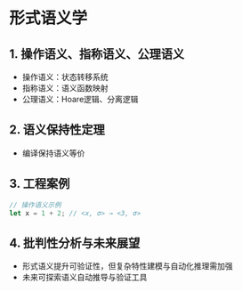 # 形式语义学

## 1. 操作语义、指称语义、公理语义

- 操作语义：状态转移系统
- 指称语义：语义函数映射
- 公理语义：Hoare逻辑、分离逻辑

## 2. 语义保持性定理

- 编译保持语义等价

## 3. 工程案例

```rust
// 操作语义示例
let x = 1 + 2; // <x, σ> → <3, σ>
```

## 4. 批判性分析与未来展望

- 形式语义提升可验证性，但复杂特性建模与自动化推理需加强
- 未来可探索语义自动推导与验证工具
